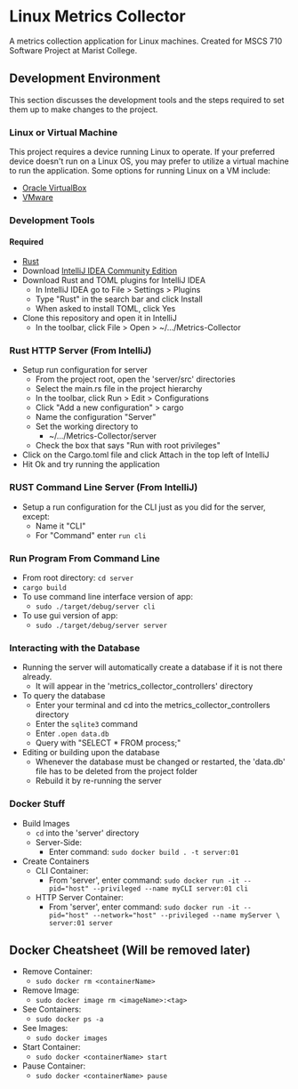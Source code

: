 # Linux Metrics Collector
A metrics collection application for Linux machines. Created for MSCS 710 Software Project at Marist College.

## Development Environment
This section discusses the development tools and the steps required to set them up to make changes to the project.

### Linux or Virtual Machine
This project requires a device running Linux to operate. If your preferred device doesn't run on a Linux OS, you may prefer to utilize a virtual machine to run the application. Some options for running Linux on a VM include:
* [Oracle VirtualBox](https://www.virtualbox.org/)
* [VMware](https://www.vmware.com/)

### Development Tools
#### Required
* [Rust](https://www.rust-lang.org/tools/install)
* Download [IntelliJ IDEA Community Edition](https://www.jetbrains.com/idea/download/#section=windows)
* Download Rust and TOML plugins for IntelliJ IDEA
  * In IntelliJ IDEA go to File > Settings > Plugins
  * Type "Rust" in the search bar and click Install
  * When asked to install TOML, click Yes
* Clone this repository and open it in IntelliJ
  * In the toolbar, click File > Open > ~/.../Metrics-Collector

### Rust HTTP Server (From IntelliJ)
* Setup run configuration for server
  * From the project root, open the 'server/src' directories
  * Select the main.rs file in the project hierarchy
  * In the toolbar, click Run > Edit > Configurations
  * Click "Add a new configuration" > cargo
  * Name the configuration "Server"
  * Set the working directory to
    * ~/.../Metrics-Collector/server
  * Check the box that says "Run with root privileges"
* Click on the Cargo.toml file and click Attach in the top left of IntelliJ
* Hit Ok and try running the application

### RUST Command Line Server (From IntelliJ)
* Setup a run configuration for the CLI just as you did for the server, except:
  * Name it "CLI"
  * For "Command" enter `run cli`

### Run Program From Command Line
* From root directory: `cd server`
* `cargo build`
* To use command line interface version of app:
  * `sudo ./target/debug/server cli`
* To use gui version of app:
  * `sudo ./target/debug/server server`

### Interacting with the Database
* Running the server will automatically create a database if it is not there already.
  * It will appear in the 'metrics_collector_controllers' directory
* To query the database
  * Enter your terminal and cd into the metrics_collector_controllers directory
  * Enter the `sqlite3` command
  * Enter `.open data.db`
  * Query with "SELECT * FROM process;"
* Editing or building upon the database
  * Whenever the database must be changed or restarted, the 'data.db' file has to be deleted from the project folder
  * Rebuild it by re-running the server
  
### Docker Stuff
* Build Images 
  * `cd` into the 'server' directory
  * Server-Side:
    * Enter command: `sudo docker build . -t server:01`
* Create Containers
  * CLI Container:
    * From 'server', enter command: `sudo docker run -it --pid="host" --privileged --name myCLI server:01 cli`
  * HTTP Server Container:
    * From 'server', enter command: `sudo docker run -it --pid="host" --network="host" --privileged --name myServer \
                                          server:01 server`


## Docker Cheatsheet (Will be removed later)
* Remove Container:
  * `sudo docker rm <containerName>`
* Remove Image: 
  * `sudo docker image rm <imageName>:<tag>`
* See Containers:
  * `sudo docker ps -a`
* See Images:
  * `sudo docker images`
* Start Container:
  * `sudo docker <containerName> start`
* Pause Container:
  * `sudo docker <containerName> pause`
